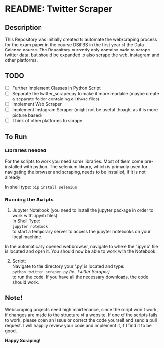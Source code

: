 # README: Twitter Scraper

## Description

This Repository was initially created to automate the webscraping process for the exam paper in the course DSiRBS in the first year of the Data Science course.
The Repository currently only contains code to scrape twitter data, but should be expanded to also scrape the web, instagram and other platforms.

## TODO

- [ ] Further implement Classes in Python Script
- [ ] Separate the twitter_scraper.py to make it more readable (maybe create a separate folder containing all those files)
- [ ] Implement Web Scraper
- [ ] Implement Instagram Scraper (might not be useful though, as it is more picture based)
- [ ] Think of other platforms to scrape

## To Run
### Libraries needed
For the scripts to work you need some libraries. Most of them come pre-installed with python. The selenium library, which is primarily used for navigating the browser and scraping, needs to be installed, if it is not already:  

In shell type:
`pip install selenium`

### Running the Scripts
1. Jupyter Notebook (you need to install the jupyter package in order to work with .ipynb files):  
In Shell Type:  
`jupyter notebook`  
to start a temporary server to access the jupyter notebooks on your local machine. 

In the automatically opened webbrowser, navigate to where the '.ipynb' file is located and open it. You should now be able to work with the Notebook.

2. Script:  
Navigate to the directory your '.py' is located and type:  
`python twitter_scraper.py` *(ie. Twitter Scraper)*  
to run the code. If you have all the necessary downloads, the code should work.

## Note!
Webscraping projects need high maintenance, since the script won't work, if changes are made to the structure of a website. If one of the scripts fails to work, please open an Issue or correct the code yourself and send a pull request. I will happily review your code and implement it, if I find it to be good.


**Happy Scraping!**
